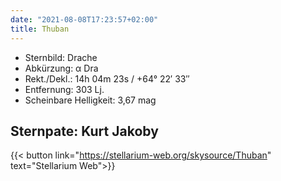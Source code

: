```yaml
---
date: "2021-08-08T17:23:57+02:00"
title: Thuban
---
```


- Sternbild: Drache
- Abkürzung: α Dra
- Rekt./Dekl.: 14h 04m 23s / +64° 22′ 33″
- Entfernung: 303 Lj.
- Scheinbare Helligkeit: 3,67 mag

## Sternpate: Kurt Jakoby

{{< button link="https://stellarium-web.org/skysource/Thuban" text="Stellarium Web">}}